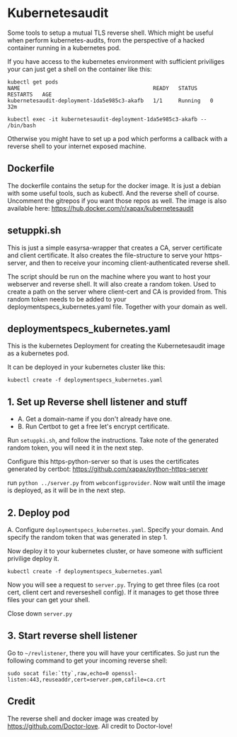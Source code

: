 # Kubernetesaudit
Some tools to setup a mutual TLS reverse shell. Which might be useful when perform kubernetes-audits, from the perspective of a hacked container running in a kubernetes pod.

If you have access to the kubernetes environment with sufficient priviliges your can just get a shell on the container like this:

```
kubectl get pods
NAME                                          READY   STATUS    RESTARTS   AGE
kubernetesaudit-deployment-1da5e985c3-akafb   1/1     Running   0          32m

kubectl exec -it kubernetesaudit-deployment-1da5e985c3-akafb -- /bin/bash
```

Otherwise you might have to set up a pod which performs a callback with a reverse shell to your internet exposed machine.

## Dockerfile
The dockerfile contains the setup for the docker image. It is just a debian with some useful tools, such as kubectl. And the reverse shell of course. Uncomment the gitrepos if you want those repos as well.
The image is also available here:
https://hub.docker.com/r/xapax/kubernetesaudit

## setuppki.sh
This is just a simple easyrsa-wrapper that creates a CA, server certificate and client certificate. It also creates the file-structure to serve your https-server, and then to receive your incoming client-authenticated reverse shell.

The script should be run on the machine where you want to host your webserver and reverse shell.
It will also create a random token. Used to create a path on the server where client-cert and CA is provided from.
This random token needs to be added to your deploymentspecs_kubernetes.yaml file. Together with your domain as well.

## deploymentspecs_kubernetes.yaml
This is the kubernetes Deployment for creating the Kubernetesaudit image as a kubernetes pod.

It can be deployed in your kubernetes cluster like this:

```
kubectl create -f deploymentspecs_kubernetes.yaml
```


## 1. Set up Reverse shell listener and stuff
- A. Get a domain-name if you don't already have one.
- B. Run Certbot to get a free let's encrypt certificate.

Run `setuppki.sh`, and follow the instructions.
Take note of the generated random token, you will need it in the next step.

Configure this https-python-server so that is uses the certificates generated by certbot: https://github.com/xapax/python-https-server

run `python ../server.py` from `webconfigprovider`. Now wait until the image is deployed, as it will be in the next step.


## 2. Deploy pod
A. Configure `deploymentspecs_kubernetes.yaml`. Specify your domain. And specify the random token that was generated in step 1. 

Now deploy it to your kubernetes cluster, or have someone with sufficient privilige deploy it.

```
kubectl create -f deploymentspecs_kubernetes.yaml
```

Now you will see a request to `server.py`. Trying to get three files (ca root cert, client cert and reverseshell config). If it manages to get those three files your can get your shell.

Close down `server.py`

## 3. Start reverse shell listener

Go to `~/revlistener`, there you will have your certificates. So just run the following command to get your incoming reverse shell:

```
sudo socat file:`tty`,raw,echo=0 openssl-listen:443,reuseaddr,cert=server.pem,cafile=ca.crt
```



## Credit
The reverse shell and docker image was created by https://github.com/Doctor-love. All credit to Doctor-love! 
